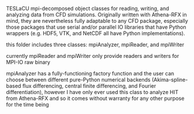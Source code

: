 TESLaCU mpi-decomposed object classes for reading, writing, and analyzing data from CFD simulations. Originally written with Athena-RFX in mind, they are nevertheless fully adaptable to any CFD package, especially those packages that use serial and/or parallel IO libraries that have Python wrappers (e.g. HDF5, VTK, and NetCDF all have Python implementations).

this folder includes three classes: mpiAnalyzer, mpiReader, and mpiWriter

currently mpiReader and mpiWriter only provide readers and writers for MPI-IO raw binary

mpiAnalyzer has a fully-functioning factory function and the user can choose between different pure-Python numerical backends (Akima-spline-based flux differencing, central finite differencing, and Fourier differentiation), however I have only ever used this class to analyze HIT from Athena-RFX and so it comes without warranty for any other purpose for the time being
